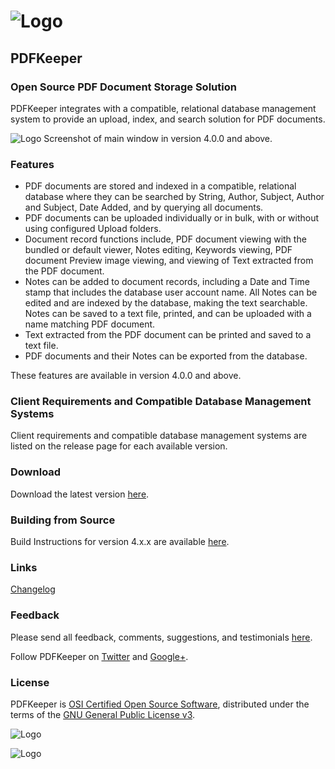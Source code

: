 # ![Logo](https://github.com/robertfrasca/PDFKeeper/blob/master/src/Resources/Logo/PDFKeeper_200x200.png)
## PDFKeeper
### Open Source PDF Document Storage Solution

PDFKeeper integrates with a compatible, relational database management system to provide an upload, index, and search solution for PDF documents.

![Logo](https://github.com/rffrasca/PDFKeeper/blob/master/docs/Screenshot.png)
Screenshot of main window in version 4.0.0 and above.

### Features
* PDF documents are stored and indexed in a compatible, relational database where they can be searched by String, Author, Subject, Author and Subject, Date Added, and by querying all documents.
* PDF documents can be uploaded individually or in bulk, with or without using configured Upload folders.
* Document record functions include, PDF document viewing with the bundled or default viewer, Notes editing, Keywords viewing, PDF document Preview image viewing, and viewing of Text extracted from the PDF document.
* Notes can be added to document records, including a Date and Time stamp that includes the database user account name. All Notes can be edited and are indexed by the database, making the text searchable. Notes can be saved to a text file, printed, and can be uploaded with a name matching PDF document.
* Text extracted from the PDF document can be printed and saved to a text file.
* PDF documents and their Notes can be exported from the database.

These features are available in version 4.0.0 and above. 

### Client Requirements and Compatible Database Management Systems
Client requirements and compatible database management systems are listed on the release page for each available version.

### Download
Download the latest version [here](https://github.com/rffrasca/PDFKeeper/releases/latest).

### Building from Source
Build Instructions for version 4.x.x are available [here](https://github.com/rffrasca/PDFKeeper/blob/master/docs/Build-Instructions.md).

### Links
[Changelog](https://github.com/rffrasca/PDFKeeper/blob/master/docs/Changelog.md)

### Feedback
Please send all feedback, comments, suggestions, and testimonials [here](mailto:rffrasca@gmail.com).

Follow PDFKeeper on [Twitter](https://twitter.com/PDFKeeper) and [Google+](https://plus.google.com/+PDFKeeper).

### License
PDFKeeper is [OSI Certified Open Source Software](https://opensource.org/licenses), distributed under the terms of the [GNU General Public License v3](https://github.com/robertfrasca/PDFKeeper/blob/master/COPYING).

![Logo](https://opensource.org/trademarks/osi-certified/web/osi-certified-120x100.png)

![Logo](http://www.gnu.org/graphics/gplv3-127x51.png)
